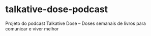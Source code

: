# talkative-dose-podcast
Projeto do podcast Talkative Dose – Doses semanais de livros para comunicar e viver melhor
